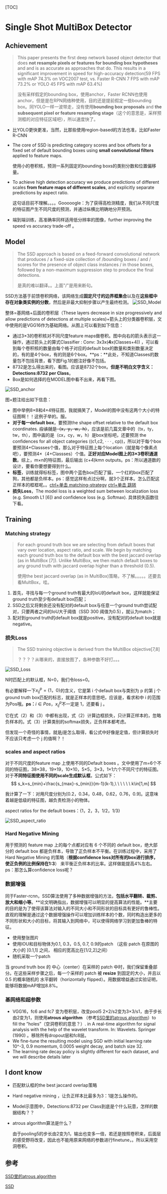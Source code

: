 [TOC]
# Single Shot MultiBox Detector

## Achievement

> This paper presents the first deep network based object detector that does **not resample pixels or features for bounding box hypotheses** and and is as accurate as approaches that do. This results in a significant improvement in speed for high-accuracy detection(59 FPS with mAP 74.3% on VOC2007 test, vs. Faster R-CNN 7 FPS with mAP 73.2% or YOLO 45 FPS with mAP 63.4%)
>
> 没有采样假定的bounding box，使用anchor，Faster RCNN也使用anchor，但是是在RPN网络种使用，目的还是提前假定一些bounding box。同YOLO一样一波带走，没有使用**bounding box proposals** and **the subsequent pixel or feature resampling stage**（这个的意思是，采样预测框的对应特征区域吧），所以速度快了。  

+ 比YOLO更快更准，当然，比那些使用region-based的方法也准，比如Faster R-CNN

+ The core of SSD is predicting category scores and box offsets for a fixed set of default bounding boxes using **small convolutional filters** applied to feature maps.

  使用小的卷积核，预测一系列固定的bounding boxs的类别分数和位置偏移量。

+ To achieve high detection accuracy we produce predictions of different scales **from feature maps of different scales**, and explicitly separate predictions by aspect ratio. 

  这句话目前不理解。。。。Gooooogle：为了获得高检测精度，我们从不同尺度的特征图产生不同尺度的预测，并通过纵横比明确地分开预测。

+ 端到端训练，高准确率同样适用低分辨率的图像，further improving the speed vs accuracy trade-off 。

## Model

> The SSD approach is based on a feed-forward convolutional network that produces / a fixed-size collection of /bounding boxes / and / scores for the presence of object class instances / in those boxes, followed by a non-maximum suppression step to produce the final detections.     
>
> 是真的难以翻译。。上面"/"是用来断句。

SSD方法基于前馈卷积网络，该网络生成**固定尺寸的边界框集合**以及在**这些框中存在对象类实例的分数**，然后是非最大抑制步骤以产生最终检测。
![SSD_Model](img/SSD_Model2.png)

整体=基网络+后面的卷积层（These layers decrease in size progressively and allow predictions of detections at multiple scales)+箭头上的分类器卷积层，文中使用的是VGG16作为基础网络。从图上可以看到如下信息：

+ 通过3×3的卷积核对不同尺度feature maps做卷积。图中向右的箭头表示这一操作，通过箭头上的算式Classifier : Conv: 3x3x(**4**x(Classes+4)) ，可以看到每个卷积核的数量由每个格子对应的default box的数量和类别数量决定的，有的是4个box，有的则是6个box。**ps：**此处，不知道Classes的数量包不包括背景，看下图Fig.1的题注好像不包括。
+ 8732是怎么得出来的，看图。应该是8732个box。**但是不明白文字含义：Detections:8732 per Class**。
+ Box是如何选择的在MODEL图中看不出来，再看下图。

![SSD_anchor](img/SSD_anchor.png)

图+题注给出如下信息：

+ 图中举例8×8和4×4特征图，我就搞笑了，Model的图中没有这两个大小的特征图啊！！这例子举的。服。
+ **对于每一default box**，要预测the shape offset relative to the default box coordinates. ~~应该就是（x，y，w，h）~~，应该是前几篇文章中的（tx，ty，tw，th），图中画的是（cx，cy，w，h）是box坐标吧，还要预测 the confidences for all object categories ((c1,c2, · · · , cp))，所以对于每个box要预测4+Classses个值，那么对于特征图上每个location（就是每个像素点吧），要预测4×（4+Classses）个值。**正好对应Model图上的3×3卷积通道数**。综上，m×n的特征图，最后输出 (c+4)kmn outputs。ps：所以通道数的设计，要看你要想要得到什么。
+ **标签**，训练就得标标签，图中两个蓝色box匹配了猫，一个红的box匹配了狗，其他都是负样本。ps：感觉这样有点过分啊，就3个正样本。怎么匹配这正样本的框框呢。。[ctrl+单击 matching-strategy](#matching-strategy)     <a href="#matching-strategy">ctrl+单击 跳转</a>
+ **损失Loss**，The model loss is a weighted sum between localization loss (e.g. Smooth L1 [6]) and confidence loss (e.g. Softmax).    具体损失函数往下看。

## Training

### Matching strategy

> For each ground truth box we are selecting from default boxes that vary over location, aspect ratio, and scale. We begin by matching each ground truth box to the default box with the best jaccard overlap (as in MultiBox [7]). Unlike MultiBox, we then match default boxes to any ground truth with jaccard overlap higher than a threshold (0.5).  
>
> 使用the best jaccard overlap (as in MultiBox)策略，不了解。。。。。还要去看MultBox，哇。

1. 首先，寻找与每一个ground truth有最大的IoU的default box，这样就能保证ground truth至少有default box匹配；
2. SSD之后又将剩余还没有配对的default box与任意一个ground truth尝试配对，只要两者之间的IoU大于阈值（SSD 300 阈值为0.5），就认为match；
3. 配对到ground truth的default box就是positive，没有配对的default box就是negative。

### 损失Loss

>  The SSD training objective is derived from the MultiBox objective[7,8] 
>
> ？？？？从哪来的，直接放图了，各种参数不好打。。。

![SSD_Loss](img/SSD_Loss.png)

N时匹配上的默认框，N=0，我们令loss=0。

有必要解释一下$x_{ij}^p=\{1，0\}$的含义，它是第 i 个default box与类别为 p 的第 j 个ground truth box匹配的标志，就是正样本的意思吧，应该是，看求和中 i 的范围为Pos哦。**ps：**$i\in{Pos}$，$x_{ij}^p$不一定是 1，还要看 j 。

它在式（2）和（3）中都有出现，式（2）计算边框损失，只计算正样本的，忽略负样本的。式（3）计算类别的softmax损失，正负样本都考虑。

但发现一个奇怪的事情，就是$j$是怎么取得，看公式中好像是定值，但计算损失时不应该只考虑一个 j 的值啊？！

### scales and aspect ratios

对于不同尺度的feature map 上使用不同的Default boxes 。文中使用了m=6个不同的特征图，38×38，19×19，10×10，5×5，3×3，1×1六个不同尺寸的特征图。对于**不同特征图使用不同的scale生成默认框**，公式如下：
$$
s_k=s_{min}+\frac{s_{max}-s_{min}}{m-1}(k-1),\ \ \ \ \ \ k\in[1,m]
$$

我计算了一下：对用尺度分别为[0.2，0.34，0.48，0.62，0.76，0.9]。这意味着越是低级的特征图，越负责检测小的物体。

aspect ratios for the default boxes：{1，2，3，1/2，1/3}

![SSD_aspect_ratio](img/SSD_aspect_ratio.png)

### Hard Negative Mining

用于预测的 feature map 上的每个点都对应有 6 个不同的 default box，绝大部分的 default box 都是负样本，导致了正负样本不平衡。在训练过程中，采用了 Hard Negative Mining 的策略（**根据confidence loss对所有的box进行排序，使正负例的比例保持在1:3**） 来平衡正负样本的比率。这样做能提高4%左右。ps：那怎么算confidence loss呢？

### 数据增强

同于Faster-rcnn，SSD算法使用了多种数据增强的方法，**包括水平翻转、裁剪、放大和缩小等**。**论文明确指出，数据增强可以明显的提高算法的性能。**主要的目的是为了使得该算法对输入的不同大小和不同形状的目标具有更好的鲁棒性。直观的理解是通过这个数据增强操作可以增加训练样本的个数，同时构造出更多的不同形状和大小的目标，将其输入到网络中，可以使得网络学习到更加鲁棒的特征。

+ 使用整张图片
+ 使用IOU和目标物体为0.1, 0.3，0.5, 0.7, 0.9的patch （这些 patch 在原图的大小的 [0.1,1] 之间， 相应的宽高比在[1/2,2]之间）
+ 随机采取一个patch

当 ground truth box 的 中心（center）在采样的 patch 中时，我们保留重叠部分。在这些采样步骤之后，每一个采样的 patch 被 **resize** 到固定的大小，并且以 0.5 的概率随机的 水平翻转（horizontally flipped）。用数据增益通过实验证明，能够将数据mAP增加8.8%。 

### 基网络和超参数

+ VGG16，fc6 and fc7 变为卷积层，改变pool5 2×2/s2变为3×3/s1，由于步长由2变为1，则使用**atrous algorithm** （参考[SSD里的atrous algorithm](https://blog.csdn.net/z1102252970/article/details/70548412)）to fill the ”holes”（空洞卷积的意思？）.  in A real-time algorithm for signal analysis with the help of the wavelet transform. In: Wavelets. Springer (1990) 。移除所有dropout层和fc8层。
+ We fine-tune the resulting model using SGD with initial learning rate 10^-3, 0.9 momentum, 0.0005 weight decay, and batch size 32. 
+ The learning rate decay policy is slightly different for each dataset, and we will describe details later    

## I dont know

+ 匹配默认框的the best jaccard overlap策略

+ Hard negative mining ，让负正样本比最多为3：1是怎么操作的。

+ Model示意图中，Detections:8732 per Class到底是个什么玩意，怎样的数据结构？？

+ atrous algorithm算法是什么？

  由于pooling5的步长由2变为1，输出也变多一倍，若还是按照卷积来，后面层的感受野将改变，因此也不能用原来网络的参数进行finetune，。所以采用空洞卷积。

## 参考

[SSD里的atrous algorithm](https://blog.csdn.net/z1102252970/article/details/70548412)

[SSD](https://zhuanlan.zhihu.com/p/24954433)